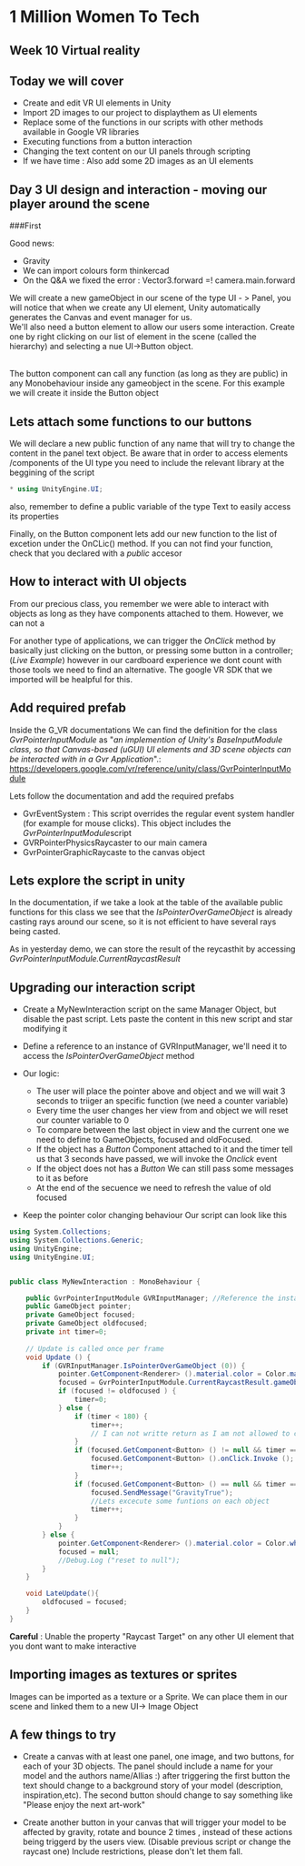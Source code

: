 # 1 Million Women To Tech 

## Week 10 Virtual reality

## Today we will cover 

* Create and edit VR UI elements in Unity 
* Import 2D images to our project to displaythem as UI elements
* Replace some of the functions in our scripts with other methods available in Google VR libraries
* Executing functions from a button interaction
* Changing the text content on our UI panels through scripting
* If we have time : Also add some 2D images as an UI elements



## Day 3 UI design and interaction - moving our player around the scene

###First


Good news:
* Gravity
* We can import colours form thinkercad
* On the Q&A we fixed the error : Vector3.forward =! camera.main.forward

We will create a new gameObject in our scene of the type UI - > Panel, you will notice that when we create any UI element, Unity automatically generates the Canvas and event manager for us.
<br /> 
We'll also need a button element to allow our users some interaction. Create one by right clicking on our list of element in the scene (called the hierarchy) and selecting a nue UI->Button object.

<br /> 
The button component can call any function (as long as they are public) in any Monobehaviour inside any gameobject in the scene. For this example we will create it inside the Button object

## Lets attach some functions to our buttons

We will declare a new public function of any name that will try to change the content in the panel text object. Be aware that in order to access elements /components of the UI type you need to include the relevant library at the beggining of the script

```csharp
* using UnityEngine.UI;
```
also, remember to define a public variable of the type Text to easily access its properties 

Finally, on the Button component lets add our new function to the list of excetion under the OnCLic() method. If you can not find your function, check that you declared with a *public* accesor 

## How to interact with UI objects 
From our precious class, you remember we were able to interact with objects as long as they have components attached to them. However, we can not a

For another type of applications, we can trigger the *OnClick* method by basically just clicking on the button, or pressing some button in a controller; (*Live Example*) however in our cardboard experience we dont count with those tools we need to find an alternative. The google VR SDK that we imported will be healpful for this. 


## Add required prefab

Inside the G_VR documentations We can find the definition for the class *GvrPointerInputModule* as "*an implemention of Unity's BaseInputModule class, so that Canvas-based (uGUI) UI elements and 3D scene objects can be interacted with in a Gvr Application*".: https://developers.google.com/vr/reference/unity/class/GvrPointerInputModule

Lets follow the documentation and add the required prefabs

* GvrEventSystem : This script overrides the regular event system handler (for example for mouse clicks). This object  includes the *GvrPointerInputModule*script
* GVRPointerPhysicsRaycaster to our main camera
* GvrPointerGraphicRaycaste to the canvas object

## Lets explore the script in unity

In the documentation, if we take a look at the table of the available public functions for this class we see that the *IsPointerOverGameObject* is already casting rays around our scene, so it is not efficient to have several rays being casted.

As in yesterday demo, we can store the result of the reycasthit by accessing *GvrPointerInputModule.CurrentRaycastResult*

## Upgrading our interaction script 

* Create a MyNewInteraction script on the same Manager Object, but disable the past script. Lets paste the content in this new script and star modifying it



* Define a reference to an instance of GVRInputManager, we'll need it to access the *IsPointerOverGameObject* method

* Our logic:
	* The user will place the pointer above and object and we will wait 3 seconds to triiger an specific function (we need a counter variable)
	* Every time the user changes her view from and object we will reset our counter variable to 0
	* To compare between the last object in view and the current one we need to define to GameObjects, focused and oldFocused. 
	* If the object has a *Button* Component attached to it and the timer tell us that 3 seconds have passed, we will invoke the *Onclick* event
	* If the object does not has a *Button* We can still pass some messages to it as before
	* At the end of the secuence we need to refresh the value of old focused 

* Keep the pointer color changing behaviour 
Our script can look like this

```csharp
using System.Collections;
using System.Collections.Generic;
using UnityEngine;
using UnityEngine.UI;


public class MyNewInteraction : MonoBehaviour {

	public GvrPointerInputModule GVRInputManager; //Reference the instance of the class inside the new event manager
	public GameObject pointer;
	private GameObject focused;
	private GameObject oldfocused;
	private int timer=0;
	
	// Update is called once per frame
	void Update () {
		if (GVRInputManager.IsPointerOverGameObject (0)) {
			pointer.GetComponent<Renderer> ().material.color = Color.magenta;
			focused = GvrPointerInputModule.CurrentRaycastResult.gameObject; 
			if (focused != oldfocused ) {
				timer=0;
			} else {
				if (timer < 180) {
					timer++;
					// I can not writte return as I am not allowed to change the frequency of Update calls
				}
				if (focused.GetComponent<Button> () != null && timer ==180) {
					focused.GetComponent<Button> ().onClick.Invoke ();
					timer++;
				}
				if (focused.GetComponent<Button> () == null && timer ==180) {
					focused.SendMessage("GravityTrue");
					//Lets excecute some funtions on each object
					timer++;
				}
			}
		} else {
			pointer.GetComponent<Renderer> ().material.color = Color.white;
			focused = null;
			//Debug.Log ("reset to null");
		}
	}

	void LateUpdate(){
		oldfocused = focused;
	}
}

```

**Careful** : Unable the property "Raycast Target" on any other UI element that you dont want to make interactive

## Importing images as textures or sprites 

Images can be imported as a texture or a Sprite. 
We can place them in our scene and linked them to a new UI-> Image Object


## A few things to try
* Create a canvas with at least one panel, one image, and two buttons, for each of your 3D objects. The panel should include a name for your model and the authors name/Allias :)  after triggering the first button the text should change to a background story of your model (description, inspiration,etc). The second button should change to say something like "Please enjoy the next art-work"

* Create another button in your canvas that will trigger your model to be affected by gravity, rotate and bounce 2 times , instead of these actions being triggerd by the users view. (Disable previous script or change the raycast one) Include restrictions, please don't let them fall.










